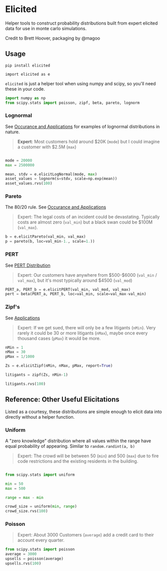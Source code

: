 # Elicited

Helper tools to construct probability distributions built from expert elicited data for use in monte carlo simulations. 

Credit to Brett Hoover, packaging by @magoo

## Usage

```
pip install elicited
```

```
import elicited as e
```

`elicited` is just a helper tool when using numpy and scipy, so you'll need these in your code.


``` python
import numpy as np
from scipy.stats import poisson, zipf, beta, pareto, lognorm
```

### Lognormal

See [Occurance and Applications](https://en.wikipedia.org/wiki/Log-normal_distribution#Occurrence_and_applications) for examples of lognormal distributions in nature. 

> **Expert**: Most customers hold around \$20K (`mode`) but I could imagine a customer with $2.5M (`max`)

``` python

mode = 20000
max = 2500000

mean, stdv = e.elicitLogNormal(mode, max)
asset_values = lognorm(s=stdv, scale=np.exp(mean))
asset_values.rvs(100)

```

### Pareto

The 80/20 rule. See [Occurance and Applications](https://en.wikipedia.org/wiki/Pareto_distribution#Occurrence_and_applications)

> Expert: The legal costs of an incident could be devastating. Typically costs are almost zero (`val_min`) but a black swan could be $100M (`val_max`). 

``` python
b = e.elicitPareto(val_min, val_max)
p = pareto(b, loc=val_min-1., scale=1.))
```

### PERT

See [PERT Distribution](https://en.wikipedia.org/wiki/PERT_distribution)

> Expert: Our customers have anywhere from \$500-\$6000 (`val_min` / `val_max`), but it's most typically around $4500 (`val_mod`)


``` python
PERT_a, PERT_b = e.elicitPERT(val_min, val_mod, val_max)
pert = beta(PERT_a, PERT_b, loc=val_min, scale=val_max-val_min)
```


### Zipf's

See [Applications](https://en.wikipedia.org/wiki/Zipf%27s_law#Applications)

> Expert: If we get sued, there will only be a few litigants (`nMin`). Very rarely it could be 30 or more litigants (`nMax`), maybe once every thousand cases (`pMax`) it would be more.


``` python
nMin = 1
nMax = 30
pMax = 1/1000

Zs = e.elicitZipf(nMin, nMax, pMax, report=True)

litigants = zipf(Zs, nMin-1)

litigants.rvs(100)
```

## Reference: Other Useful Elicitations

Listed as a courtesy, these distributions are simple enough to elicit data into directly without a helper function.

### Uniform

A "zero knowledge" distribution where all values within the range have equal probability of appearing. Similar to `random.randint(a, b)`

> Expert: The crowd will be between 50 (`min`) and 500 (`max`) due to fire code restrictions and the existing residents in the building.

``` python

from scipy.stats import uniform

min = 50
max = 500

range = max - min

crowd_size = uniform(min, range)
crowd_size.rvs(100)
```

### Poisson

> Expert: About 3000 Customers (`average`) add a credit card to their account every quarter.

``` python
from scipy.stats import poisson
average = 3000
upsells = poisson(average)
upsells.rvs(100)

```
